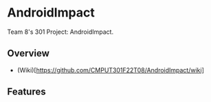 # AndroidImpact

Team 8's 301 Project: AndroidImpact.
## Overview
- (Wiki)[https://github.com/CMPUT301F22T08/AndroidImpact/wiki]

## Features

